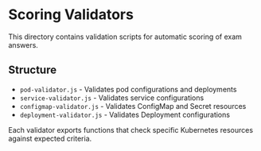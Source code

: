 # Scoring Validators

This directory contains validation scripts for automatic scoring of exam answers.

## Structure

- `pod-validator.js` - Validates pod configurations and deployments
- `service-validator.js` - Validates service configurations  
- `configmap-validator.js` - Validates ConfigMap and Secret resources
- `deployment-validator.js` - Validates Deployment configurations

Each validator exports functions that check specific Kubernetes resources against expected criteria.

